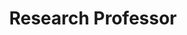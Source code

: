 ---
layout: person
name: "Ran He"
image: "/assets/people/ranhe.png"
title: "Research Professor"
category: "Adjunct Faculty"
biography: |
  <p>Ran He received his bachelor's degree (2001) and his master's degree (2004) from the School of Computer Science and Technology, Dalian University of Technology (DUT). After that, he was a Ph.D. candidate in the Institute of Automation, Chinese Academy of Sciences (CASIA), where he received his Ph.D. degree in 2009. He is now a full Professor in the National Laboratory of Pattern Recognition (NLPR, CASIA) and University of Chinese Academy of Sciences. He is leading a "2035 Innovation Team" of AI research in CASIA.</p>
  <p>He is interested in algorithms for biometrics (face recognition and synthesis, iris recognition, person re-identification), representation learning (pre-training networks using weak/self supervision, or transfer learning), generative learning (generative models, image generation, image translation). His work explores topics in machine/deep learning and computer vision.</p>
  <p>He has published more than 200 papers in international journals and conferences, including reputable international journals such as IEEE TPAMI, IEEE TIP, IEEE TIFS, IEEE TNN, IEEE TCSVT, and top level international conferences like CVPR, ICCV, ECCV, NeurIPS. He is serving as the Editor board member of IEEE TIP, IEEE TIFS, IEEE TCSVT, IEEE TBIOM, and Pattern Recognition. He has served as the Area Chair of international conferences like CVPR, ECCV, NeurIPS, ICML, LCPR, ICPR and IJCAI. He is the Fellow of IAPR (2021), and the Fellow of IEEE (2025).</p>
  <p>His research was supported by "Beijing Science Fund for Distinguished Young Scholars" (2018) and "NSFC for Excellent Young Scientist Programme" (2016). His research has won the "CSIG first-class Natural Science Award" (2021), "Beijing second-class Science and Technology Award" and "CAAI second-class Science and Technology Innovation Award" (2015).</p>
links:
  - link: "https://scholar.google.com/citations?user=ayrg9AUAAAAJ"
    icon: "scholar"
  - link: "ran.he@ia.ac.cn"
    icon: "email"
  - link: "https://rhe-web.github.io/"
    icon: "website"
phone: "+86-10-82544641"
office: "No.95 ZhongGuanCun East St, HaiDian District, Beijing, P.R.China, 100190"
---